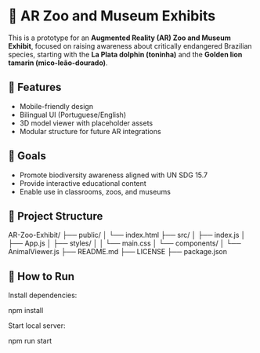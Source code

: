 # 🦜 AR Zoo and Museum Exhibits

This is a prototype for an **Augmented Reality (AR) Zoo and Museum Exhibit**, focused on raising awareness about critically endangered Brazilian species, starting with the **La Plata dolphin (toninha)** and the **Golden lion tamarin (mico-leão-dourado)**.

## 🌟 Features

- Mobile-friendly design
- Bilingual UI (Portuguese/English)
- 3D model viewer with placeholder assets
- Modular structure for future AR integrations

## 🧠 Goals

- Promote biodiversity awareness aligned with UN SDG 15.7
- Provide interactive educational content
- Enable use in classrooms, zoos, and museums

## 📁 Project Structure

AR-Zoo-Exhibit/ ├── public/ │ └── index.html ├── src/ │ ├── index.js │ ├── App.js │ ├── styles/ │ │ └── main.css │ └── components/ │ └── AnimalViewer.js ├── README.md ├── LICENSE ├── package.json


## 🧪 How to Run

Install dependencies:

npm install

Start local server:

npm run start
